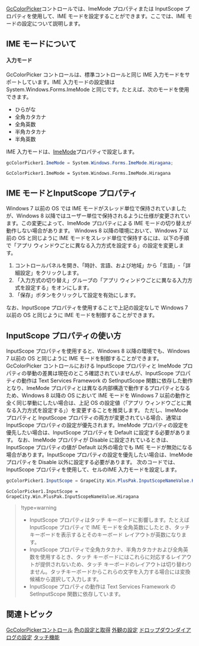 [GcColorPicker](gcdocsite__documentlink?toc-item-id=223ec674-a07e-421a-95dc-1531ed198559)コントロールでは、ImeMode プロパティまたは InputScope プロパティを使用して、IME モードを設定することができます。ここでは、IME モードの設定について説明します。

## IME モードについて

#### 入力モード

GcColorPicker コントロールは、標準コントロールと同じ IME 入力モードをサポートしています。IME 入力モードの設定値は System.Windows.Forms.ImeMode と同じです。たとえば、次のモードを使用できます。

* ひらがな
* 全角カタカナ
* 全角英数
* 半角カタカナ
* 半角英数

IME 入力モードは、[ImeMode](gcdocsite__documentlink?toc-item-id=253740bf-b9bf-48be-9b47-7b0bb75a0956)プロパティで設定します。

```csharp
gcColorPicker1.ImeMode = System.Windows.Forms.ImeMode.Hiragana;
```

```vbnet
GcColorPicker1.ImeMode = System.Windows.Forms.ImeMode.Hiragana
```

## IME モードとInputScope プロパティ

Windows 7 以前の OS では IME モードがスレッド単位で保持されていましたが、Windows 8 以降ではユーザー単位で保持されるように仕様が変更されています。この変更によって、ImeMode プロパティによる IME モードの切り替えが動作しない場合があります。
Windows 8 以降の環境において、Windows 7 以前の OS と同じように IME モードをスレッド単位で保持するには、以下の手順で「アプリ ウィンドウごとに異なる入力方式を設定する」の設定を変更します。

1. コントロールパネルを開き、「時計、言語、および地域」から「言語」-「詳細設定」をクリックします。
2. 「入力方式の切り替え」グループの「アプリ ウィンドウごとに異なる入力方式を設定する」をオンにします。
3. 「保存」ボタンをクリックして設定を有効にします。

なお、InputScope プロパティを使用することで上記の設定なしで Windows 7 以前の OS と同じように IME モードを制御することができます。

## InputScope プロパティの使い方

InputScope プロパティを使用すると、Windows 8 以降の環境でも、Windows 7 以前の OS と同じように IME モードを制御することができます。
GcColorPicker コントロールにおける InputScope プロパティと ImeMode プロパティの挙動の差異は現在のところ確認されていませんが、InputScope プロパティの動作は Text Services Framework の SetInputScope 関数に依存した動作となり、ImeMode プロパティとは異なる内部構造で動作するプロパティとなるため、Windows 8 以降の OS において IME モードを Windows 7 以前の動作と全く同じ挙動にしたい場合は、上記 OS の設定値（「アプリ ウィンドウごとに異なる入力方式を設定する」）を変更することを推奨します。
ただし、ImeMode プロパティと InputScope プロパティの両方が変更されている場合、通常は InputScope プロパティの設定が優先されます。ImeMode プロパティの設定を優先したい場合は、InputScope プロパティを Default に設定する必要があります。
なお、ImeMode プロパティが Disable に設定されているときは、InputScope プロパティの値が Default 以外の場合でも IME モードが無効になる場合があります。InputScope プロパティの設定を優先したい場合は、ImeMode プロパティを Disable 以外に設定する必要があります。
次のコードでは、InputScope プロパティを使用して、セルのIME 入力モードを設定します。

```csharp
gcColorPicker1.InputScope = GrapeCity.Win.PlusPak.InputScopeNameValue.Hiragana;
```

```vbnet
GcColorPicker1.InputScope = GrapeCity.Win.PlusPak.InputScopeNameValue.Hiragana
```

> !type=warning
>
> * InputScope プロパティはタッチ キーボードに影響します。たとえば InputScope プロパティで IME モードを全角英数にしたとき、タッチ キーボードを表示するとそのキーボード レイアウトが英数になります。
> * InputScope プロパティで全角カタカナ、半角カタカナおよび全角英数を使用するとき、タッチ キーボードにはこれらに対応するレイアウトが提供されないため、タッチ キーボードのレイアウトは切り替わりません。タッチキーボードからこれらの文字を入力する場合には変換候補から選択して入力します。
> * InputScope プロパティの動作は Text Services Framework の SetInputScope 関数に依存しています。

## 関連トピック

[GcColorPickerコントロール](gcdocsite__documentlink?toc-item-id=dea82734-2138-4d03-affc-231d40f2f3b5)
[色の設定と取得](gcdocsite__documentlink?toc-item-id=03354c03-2687-47ba-a463-b0e15558c605)
[外観の設定](gcdocsite__documentlink?toc-item-id=3353434c-416e-4812-8bbd-9468b90e0642)
[ドロップダウンダイアログの設定](gcdocsite__documentlink?toc-item-id=2ff0028d-be70-42bb-bcb7-5ee95bb80b82)
[タッチ機能](gcdocsite__documentlink?toc-item-id=9c0c469a-4c9c-48bf-9a65-09307d267c8c)